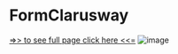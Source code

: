# FormClarusway
[=>> to see full page click here <<=](https://maximiliaaan.github.io/FormClarusway/)
![image](https://user-images.githubusercontent.com/101880060/167783292-019743bf-d77e-491a-896c-fdfb5e060a3d.png)

